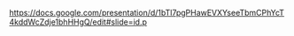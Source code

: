 https://docs.google.com/presentation/d/1bTl7pgPHawEVXYseeTbmCPhYcT4kddWcZdje1bhHHgQ/edit#slide=id.p
